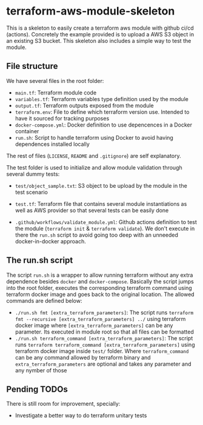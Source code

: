 # terraform-aws-module-skeleton

This is a skeleton to easily create a terraform aws module with github ci/cd (actions). Concretely the example provided is to upload a AWS S3 object in an existing S3 bucket. This skeleton also includes a simple way to test the module.

## File structure

We have several files in the root folder:

- `main.tf`: Terraform module code
- `variables.tf`: Terraform variables type definition used by the module
- `output.tf`: Terraform outputs exposed from the module
- `terraform.env`: File to define which terraform version use. Intended to have it sourced for tracking purposes
- `docker-compose.yml`: Docker definition to use depencences in a Docker container
- `run.sh`: Script to handle terraform using Docker to avoid having dependences installed locally

The rest of files (`LICENSE`, `README` and `.gitignore`) are self explanatory.

The test folder is used to initialize and allow module validation through several dummy tests:

- `test/object_sample.txt`: S3 object to be upload by the module in the test scenario
- `test.tf`: Terraform file that contains several module instantiations as well as AWS provider so that several tests can be easily done

- `.github/workflows/validate_module.yml`: Github actions definition to test the module (`terraform init` & `terraform validate`). We don't execute in there the `run.sh` script to avoid going too deep with an unneeded docker-in-docker approach.

## The run.sh script

The script `run.sh`  is a wrapper to allow running terraform without any extra dependence besides `docker` and `docker-compose`. Basically the script jumps into the root folder, executes the corresponding terraform command using terraform docker image and goes back to the original location. The allowed commands are defined below:

- `./run.sh fmt [extra_terraform_parameters]`: The script runs `terraform fmt --recursive [extra_terraform_parameters] ../` using terraform docker image where `[extra_terraform_parameters]` can be any parameter. Its executed in module root so that all files can be formatted
- `./run.sh terraform_command [extra_terraform_parameters]`: The script runs `terraform terraform_command [extra_terraform_parameters]` using terraform docker image inside `test/` folder. Where `terraform_command` can be any command allowed by terraform binary and `extra_terraform_parameters` are optional and takes any parameter and any nymber of those

## Pending TODOs

There is still room for improvement, specially:

- Investigate a better way to do terraform unitary tests 